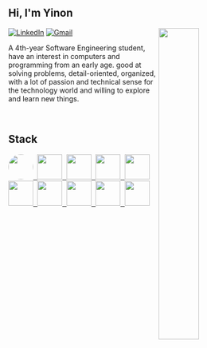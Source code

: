 ## Hi, I'm Yinon

<img src="https://camo.githubusercontent.com/b40aa6e0a49e00065a11b3773f9f4d7098be2fed4da538a0a32abb74992a7869/68747470733a2f2f726973686176616e616e642e6769746875622e696f2f7374617469632f696d616765732f6772656574696e67732e676966" align="right" width="40%">

[![LinkedIn](https://img.shields.io/badge/LinkedIn-236dab?style=flat&logo=linkedin&labelColor=236dab)](https://www.linkedin.com/in/yinon-ozery/)
[![Gmail](https://img.shields.io/badge/-Gmail-c14438?style=flat&logo=Gmail&logoColor=white&color=BB001B)](mailto:yinonozery@gmail.com)

A 4th-year Software Engineering student, have an interest in computers and
programming from an early age. good at solving problems, detail-oriented,
organized, with a lot of passion and technical sense for the technology world and
willing to explore and learn new things.

<br />

## Stack
<kbd>
<a href="#">
  <img src="https://cdn.jsdelivr.net/gh/devicons/devicon/icons/c/c-original.svg" height="50" style="border-radius:50px" />
  <img src="https://cdn.jsdelivr.net/gh/devicons/devicon/icons/cplusplus/cplusplus-original.svg" height="50" />
  <img src="https://cdn.jsdelivr.net/gh/devicons/devicon/icons/java/java-original-wordmark.svg" height="50" />
  <img src="https://cdn.jsdelivr.net/gh/devicons/devicon/icons/python/python-original-wordmark.svg" height="50" />
  <img src="https://cdn.jsdelivr.net/gh/devicons/devicon/icons/javascript/javascript-original.svg" height="50" />
  <img src="https://cdn.jsdelivr.net/gh/devicons/devicon/icons/nodejs/nodejs-original-wordmark.svg" height="50" />
  <img src="https://cdn.jsdelivr.net/gh/devicons/devicon/icons/react/react-original-wordmark.svg" height="50" />
  <img src="https://svgur.com/i/p0V.svg" height="50" />
  <img src="https://cdn.jsdelivr.net/gh/devicons/devicon/icons/mongodb/mongodb-original-wordmark.svg" height="50" />
  <img src="https://upload.wikimedia.org/wikipedia/commons/2/29/Postgresql_elephant.svg" height="50" />
  </a>
</kdb>
